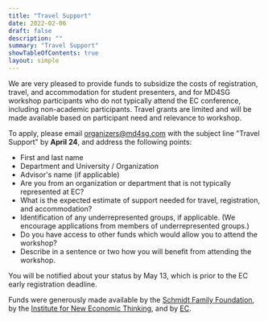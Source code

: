 ```yaml
---
title: "Travel Support"
date: 2022-02-06
draft: false
description: ""
summary: "Travel Support"
showTableOfContents: true
layout: simple
---
```


We are very pleased to provide funds to subsidize the costs of registration, travel, and accommodation for student presenters, and for MD4SG workshop participants who do not typically attend the EC conference, including non-academic participants. Travel grants are limited and will be made available based on participant need and relevance to workshop.  
  
To apply, please email [organizers@md4sg.com](mailto:organizers@md4sg.com) with the subject line "Travel Support" by **April 24**, and address the following points:

*   First and last name
*   Department and University / Organization
*   Advisor's name (if applicable)
*   Are you from an organization or department that is not typically represented at EC?
*   What is the expected estimate of support needed for travel, registration, and accommodation?
*   Identification of any underrepresented groups, if applicable. (We encourage applications from members of underrepresented groups.)
*   Do you have access to other funds which would allow you to attend the workshop?
*   Describe in a sentence or two how you will benefit from attending the workshop.

You will be notified about your status by May 13, which is prior to the EC early registration deadline.  
  
Funds were generously made available by the [Schmidt Family Foundation](http://tsffoundation.org/), by the [Institute for New Economic Thinking](https://www.ineteconomics.org/), and by [EC](http://www.sigecom.org/ec18/).